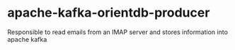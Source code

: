 # apache-kafka-orientdb-producer
Responsible to read emails from an IMAP server and stores information into apache kafka
